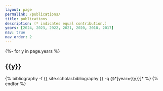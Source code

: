 ```yaml
---
layout: page
permalink: /publications/
title: publications
description: (* indicates equal contribution.)
years: [2024, 2023, 2022, 2021, 2020, 2018, 2017]
nav: true
nav_order: 2
---
```

<!-- _pages/publications.md -->
<div class="publications">

{%- for y in page.years %}
  <h2 class="year">{{y}}</h2>
  {% bibliography -f {{ site.scholar.bibliography }} -q @*[year={{y}}]* %}
{% endfor %}

</div>
